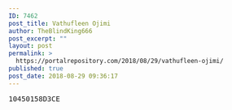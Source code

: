 ```yaml
---
ID: 7462
post_title: Vathufleen Ojimi
author: TheBlindKing666
post_excerpt: ""
layout: post
permalink: >
  https://portalrepository.com/2018/08/29/vathufleen-ojimi/
published: true
post_date: 2018-08-29 09:36:17
---
```

<pre>10450158D3CE</pre>